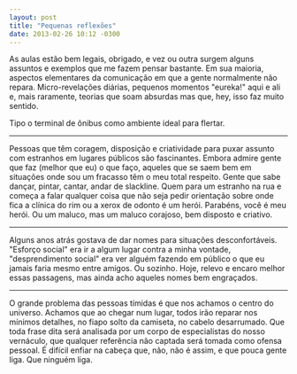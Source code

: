 ```yaml
---
layout: post
title: "Pequenas reflexões"
date: 2013-02-26 10:12 -0300
---
```

As aulas estão bem legais, obrigado, e vez ou outra surgem alguns assuntos e exemplos que me fazem pensar bastante. Em sua maioria, aspectos elementares da comunicação em que a gente normalmente não repara. Micro-revelações diárias, pequenos momentos "eureka!" aqui e ali e, mais raramente, teorias que soam absurdas mas que, hey, isso faz muito sentido.

Tipo o terminal de ônibus como ambiente ideal para flertar.

***

Pessoas que têm coragem, disposição e criatividade para puxar assunto com estranhos em lugares públicos são fascinantes. Embora admire gente que faz (melhor que eu) o que faço, aqueles que se saem bem em situações onde sou um fracasso têm o meu total respeito. Gente que sabe dançar, pintar, cantar, andar de slackline. Quem para um estranho na rua e começa a falar qualquer coisa que não seja pedir orientação sobre onde fica a clínica do rim ou a xerox de odonto é um herói. Parabéns, você é meu herói. Ou um maluco, mas um maluco corajoso, bem disposto e criativo.

***

Alguns anos atrás gostava de dar nomes para situações desconfortáveis. "Esforço social" era ir a algum lugar contra a minha vontade, "desprendimento social" era ver alguém fazendo em público o que eu jamais faria mesmo entre amigos. Ou sozinho. Hoje, relevo e encaro melhor essas passagens, mas ainda acho aqueles nomes bem engraçados.

***

O grande problema das pessoas tímidas é que nos achamos o centro do universo. Achamos que ao chegar num lugar, todos irão reparar nos mínimos detalhes, no fiapo solto da camiseta, no cabelo desarrumado. Que toda frase dita será analisada por um corpo de especialistas do nosso vernáculo, que qualquer referência não captada será tomada como ofensa pessoal. É difícil enfiar na cabeça que, não, não é assim, e que pouca gente liga. Que ninguém liga.
